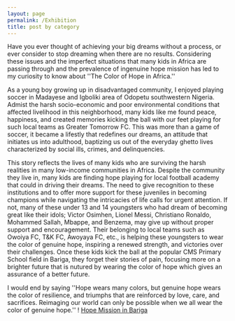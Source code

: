 ```yaml
---
layout: page
permalink: /Exhibition
title: post by category
---
```


 <p>Have you ever thought of achieving your big dreams without a process, or ever consider to stop dreaming when there are no results. Considering these issues and the imperfect situations that many kids in Africa are passing through and the prevalence of ingenuine hope mission has led to my curiosity to know about ''The Color of Hope in Africa.'' 
 
 <p>As a young boy growing up in disadvantaged community, I enjoyed playing soccer in Madayese and Igboliki area of Odopetu southwestern Nigeria. Admist the harsh socio-economic and poor environmental conditions that affected livelihood in this neighborhood, many kids like me found peace, happiness, and created memories kicking the ball with our feet playing for such local teams as Greater Tomorrow FC. This was more than a game of soccer, it became a lifestly that redefines our dreams, an attitude that initiates us into adulthood, baptizing us out of the everyday ghetto lives characterized  by social ills, crimes, and delinquencies.

  <p>This story reflects the lives of many kids who are surviving the harsh realities in many low-income communities in Africa. Despite the community they live in, many kids are finding hope playing for local football academy that could in driving their dreams. The need to give recognition to these institutions and to offer more support for these juveniles in becoming champions while navigating the intricacies of life calls for urgent attention. If not, many of these under 13 and 14 youngsters who had dream of becoming great like their idols; Victor Osimhen, Lionel Messi, Christiano Ronaldo, Mohammed Sallah, Mbappe, and Benzema, may give up without proper support and encouragement. Their belonging to local teams such as Owoiya FC, T&K FC, Awoyaya FC, etc., is helping these youngsters to wear the color of genuine hope, inspiring a renewed strength, and victories over their challenges. Once these kids kick the ball at the popular CMS Primary School field in Bariga, they forget their stories of pain, focusing more on a brighter future that is nutured by wearing the color of hope which gives an assurance of a better future. 
 
 I would end by saying ''Hope wears many colors, but genuine hope wears the color of resilience, and triumphs that are reinforced by love, care, and sacrifices. Reimaging our world can only be possible when we all wear the color of genuine hope.'' 
! [Hope Mission in Bariga](../images/HOPEAMBASSADORSINBARIGA.jpg)  
